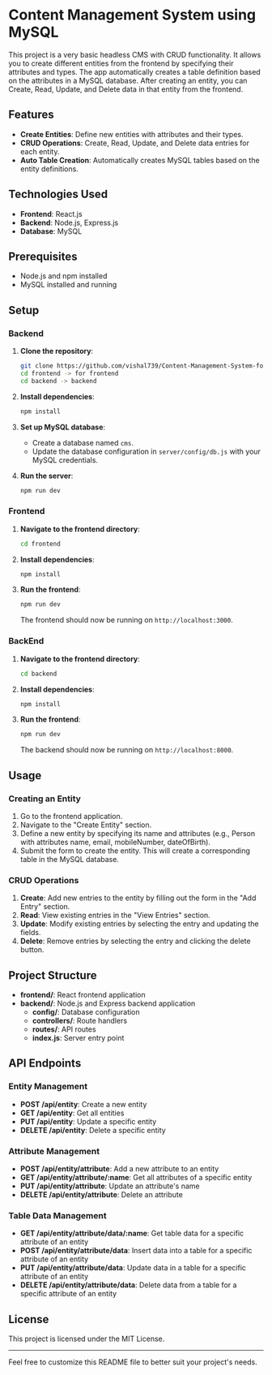 
# Content Management System using MySQL

This project is a very basic headless CMS with CRUD functionality. It allows you to create different entities from the frontend by specifying their attributes and types. The app automatically creates a table definition based on the attributes in a MySQL database. After creating an entity, you can Create, Read, Update, and Delete data in that entity from the frontend.

## Features

- **Create Entities**: Define new entities with attributes and their types.
- **CRUD Operations**: Create, Read, Update, and Delete data entries for each entity.
- **Auto Table Creation**: Automatically creates MySQL tables based on the entity definitions.

## Technologies Used

- **Frontend**: React.js
- **Backend**: Node.js, Express.js
- **Database**: MySQL

## Prerequisites

- Node.js and npm installed
- MySQL installed and running

## Setup

### Backend

1. **Clone the repository**:
   ```sh
   git clone https://github.com/vishal739/Content-Management-System-for-mySQL.git
   cd frontend -> for frontend
   cd backend -> backend
   ```

2. **Install dependencies**:
   ```sh
   npm install
   ```

3. **Set up MySQL database**:
   - Create a database named `cms`.
   - Update the database configuration in `server/config/db.js` with your MySQL credentials.

4. **Run the server**:
   ```sh
   npm run dev
   ```

### Frontend

1. **Navigate to the frontend directory**:
   ```sh
   cd frontend
   ```

2. **Install dependencies**:
   ```sh
   npm install
   ```

3. **Run the frontend**:
   ```sh
   npm run dev
   ```

   The frontend should now be running on `http://localhost:3000`.

### BackEnd

1. **Navigate to the frontend directory**:
   ```sh
   cd backend
   ```

2. **Install dependencies**:
   ```sh
   npm install
   ```

3. **Run the frontend**:
   ```sh
   npm run dev
   ```

   The backend should now be running on `http://localhost:8000`.

## Usage

### Creating an Entity

1. Go to the frontend application.
2. Navigate to the "Create Entity" section.
3. Define a new entity by specifying its name and attributes (e.g., Person with attributes name<string>, email<string>, mobileNumber<number>, dateOfBirth<Date>).
4. Submit the form to create the entity. This will create a corresponding table in the MySQL database.

### CRUD Operations

1. **Create**: Add new entries to the entity by filling out the form in the "Add Entry" section.
2. **Read**: View existing entries in the "View Entries" section.
3. **Update**: Modify existing entries by selecting the entry and updating the fields.
4. **Delete**: Remove entries by selecting the entry and clicking the delete button.

## Project Structure

- **frontend/**: React frontend application
- **backend/**: Node.js and Express backend application
  - **config/**: Database configuration
  - **controllers/**: Route handlers
  - **routes/**: API routes
  - **index.js**: Server entry point

## API Endpoints

### Entity Management

- **POST /api/entity**: Create a new entity
- **GET /api/entity**: Get all entities
- **PUT /api/entity**: Update a specific entity
- **DELETE /api/entity**: Delete a specific entity

### Attribute Management

- **POST /api/entity/attribute**: Add a new attribute to an entity
- **GET /api/entity/attribute/:name**: Get all attributes of a specific entity
- **PUT /api/entity/attribute**: Update an attribute's name
- **DELETE /api/entity/attribute**: Delete an attribute

### Table Data Management

- **GET /api/entity/attribute/data/:name**: Get table data for a specific attribute of an entity
- **POST /api/entity/attribute/data**: Insert data into a table for a specific attribute of an entity
- **PUT /api/entity/attribute/data**: Update data in a table for a specific attribute of an entity
- **DELETE /api/entity/attribute/data**: Delete data from a table for a specific attribute of an entity


 

## License

This project is licensed under the MIT License.

---

Feel free to customize this README file to better suit your project's needs.
